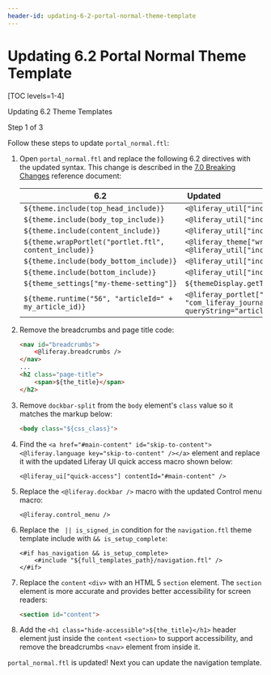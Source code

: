 ```yaml
---
header-id: updating-6-2-portal-normal-theme-template
---
```


# Updating 6.2 Portal Normal Theme Template

[TOC levels=1-4]

<div class="learn-path-step row">
    <p id="stepTitle">Updating 6.2 Theme Templates</p><p>Step 1 of 3</p>
</div>

Follow these steps to update `portal_normal.ftl`:

1.  Open `portal_normal.ftl` and replace the following 6.2 directives with the 
    updated syntax. This change is described in the [7.0 Breaking Changes](/docs/7-0/reference/-/knowledge_base/r/breaking-changes#taglibs-are-no-longer-accessible-via-the-theme-variable-in-freemarker) 
    reference document:

      6.2                                |  &nbsp;Updated                                                                                                                     |
    ------------------------------------ |:------------------------------------------------------------------------------------------------------------------------------ |
    `${theme.include(top_head_include)}`                   | `<@liferay_util["include"] page=top_head_include />`                                                         |
    `${theme.include(body_top_include)}`                   | `<@liferay_util["include"] page=body_top_include />`                                                         |
    `${theme.include(content_include)}`                    | `<@liferay_util["include"] page=content_include />`                                                          |
    `${theme.wrapPortlet("portlet.ftl", content_include)}` | `<@liferay_theme["wrap-portlet"] page="portlet.ftl"> <@liferay_util["include"] page=content_include /> </@>` |
    `${theme.include(body_bottom_include)}`                | `<@liferay_util["include"] page=body_bottom_include />`                                                      |
    `${theme.include(bottom_include)}`                     | `<@liferay_util["include"] page=bottom_include />`                                                           |
    `${theme_settings["my-theme-setting"]}`                | `${themeDisplay.getThemeSetting("my-theme-setting")}`                                                                      |
    `${theme.runtime("56", "articleId=" + my_article_id)}` | `<@liferay_portlet["runtime"] portletName=`<br/>`"com_liferay_journal_content_web_portlet_JournalContentPortlet"` <br/>`queryString="articleId=" + my_article_id />`|

2.  Remove the breadcrumbs and page title code:

    ```html
    <nav id="breadcrumbs">		
        <@liferay.breadcrumbs />		
    </nav>
    ...
    <h2 class="page-title">
        <span>${the_title}</span>
    </h2>
    ```

3.  Remove `dockbar-split` from the `body` element's `class` value so it matches 
    the markup below:

    ```html    
    <body class="${css_class}">
    ```

4.  Find the 
    `<a href="#main-content" id="skip-to-content"><@liferay.language key="skip-to-content" /></a>` 
    element and replace it with the updated Liferay UI quick access macro shown 
    below:

    ```markup    
    <@liferay_ui["quick-access"] contentId="#main-content" />
    ```

5.  Replace the `<@liferay.dockbar />` macro with the updated Control menu 
    macro:

    ```markup
    <@liferay.control_menu />
    ```

6.  Replace the ` || is_signed_in` condition for the `navigation.ftl` theme template include with `&& is_setup_complete`:

    ```markup    
    <#if has_navigation && is_setup_complete>
    	<#include "${full_templates_path}/navigation.ftl" />
    </#if>
    ```

7.  Replace the `content` `<div>` with an HTML 5 `section` element. The `section` 
    element is more accurate and provides better accessibility for screen 
    readers:

    ```html
    <section id="content">
    ```

8.  Add the `<h1 class="hide-accessible">${the_title}</h1>` header element just 
    inside the `content` `<section>` to support accessibility, and remove the
    breadcrumbs `<nav>` element from inside it.

`portal_normal.ftl` is updated! Next you can update the navigation template. 
